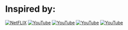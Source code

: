 # Inspired by:
[![NetFLIX](https://img.shields.io/badge/-Netflix-000000?style=for-the-badge&logo=NetFlix&logoColor=E50914)](https://www.netflix.com/br/)
[![YouTube](https://img.shields.io/badge/-YouTube-000?style=for-the-badge&logo=YouTube&logoColor=E50914)](https://www.youtube.com/watch?v=44OcU1PJWCA&list=LL&index=25&t=95s)
[![YouTube](https://img.shields.io/badge/-YouTube-000?style=for-the-badge&logo=YouTube&logoColor=E50914)](https://youtu.be/P7t13SGytRk)
[![YouTube](https://img.shields.io/badge/-YouTube-000?style=for-the-badge&logo=YouTube&logoColor=E50914)](https://youtu.be/x_EEwGe-a9o)
[![YouTube](https://img.shields.io/badge/-YouTube-000?style=for-the-badge&logo=YouTube&logoColor=E50914)](https://youtu.be/XtMThy8QKqU)
